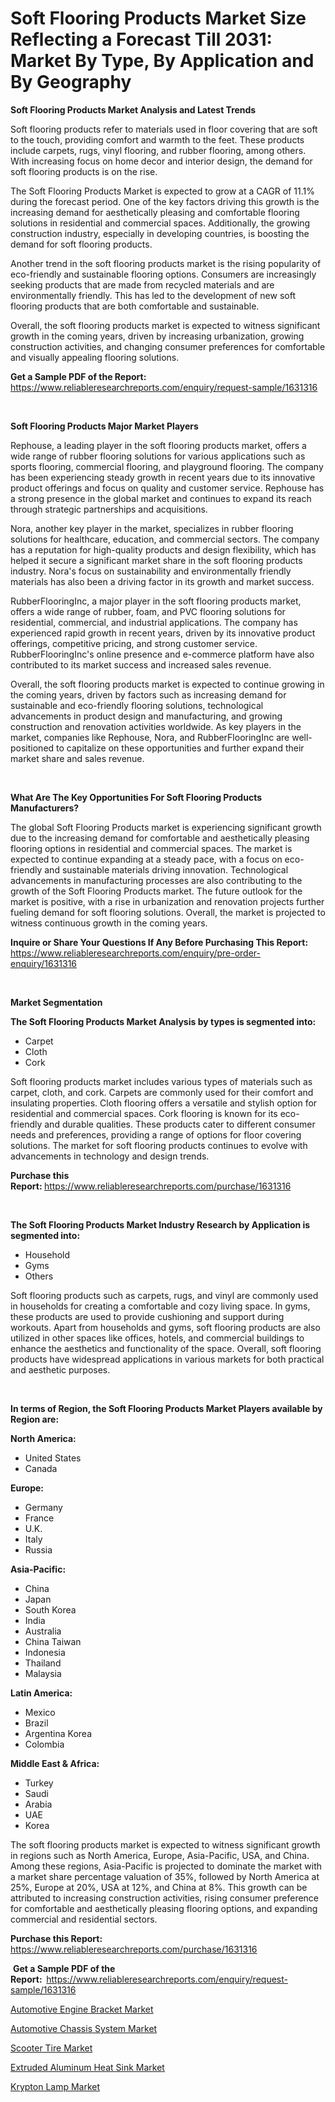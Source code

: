 <p><h1>Soft Flooring Products Market Size Reflecting a Forecast Till 2031: Market By Type, By Application and By Geography</h1></p><p><strong>Soft Flooring Products Market Analysis and Latest Trends</strong></p>
<p><p>Soft flooring products refer to materials used in floor covering that are soft to the touch, providing comfort and warmth to the feet. These products include carpets, rugs, vinyl flooring, and rubber flooring, among others. With increasing focus on home decor and interior design, the demand for soft flooring products is on the rise.</p><p>The Soft Flooring Products Market is expected to grow at a CAGR of 11.1% during the forecast period. One of the key factors driving this growth is the increasing demand for aesthetically pleasing and comfortable flooring solutions in residential and commercial spaces. Additionally, the growing construction industry, especially in developing countries, is boosting the demand for soft flooring products.</p><p>Another trend in the soft flooring products market is the rising popularity of eco-friendly and sustainable flooring options. Consumers are increasingly seeking products that are made from recycled materials and are environmentally friendly. This has led to the development of new soft flooring products that are both comfortable and sustainable.</p><p>Overall, the soft flooring products market is expected to witness significant growth in the coming years, driven by increasing urbanization, growing construction activities, and changing consumer preferences for comfortable and visually appealing flooring solutions.</p></p>
<p><strong>Get a Sample PDF of the Report:&nbsp;</strong> <a href="https://www.reliableresearchreports.com/enquiry/request-sample/1631316">https://www.reliableresearchreports.com/enquiry/request-sample/1631316</a></p>
<p>&nbsp;</p>
<p><strong>Soft Flooring Products Major Market Players</strong></p>
<p><p>Rephouse, a leading player in the soft flooring products market, offers a wide range of rubber flooring solutions for various applications such as sports flooring, commercial flooring, and playground flooring. The company has been experiencing steady growth in recent years due to its innovative product offerings and focus on quality and customer service. Rephouse has a strong presence in the global market and continues to expand its reach through strategic partnerships and acquisitions.</p><p>Nora, another key player in the market, specializes in rubber flooring solutions for healthcare, education, and commercial sectors. The company has a reputation for high-quality products and design flexibility, which has helped it secure a significant market share in the soft flooring products industry. Nora's focus on sustainability and environmentally friendly materials has also been a driving factor in its growth and market success.</p><p>RubberFlooringInc, a major player in the soft flooring products market, offers a wide range of rubber, foam, and PVC flooring solutions for residential, commercial, and industrial applications. The company has experienced rapid growth in recent years, driven by its innovative product offerings, competitive pricing, and strong customer service. RubberFlooringInc's online presence and e-commerce platform have also contributed to its market success and increased sales revenue.</p><p>Overall, the soft flooring products market is expected to continue growing in the coming years, driven by factors such as increasing demand for sustainable and eco-friendly flooring solutions, technological advancements in product design and manufacturing, and growing construction and renovation activities worldwide. As key players in the market, companies like Rephouse, Nora, and RubberFlooringInc are well-positioned to capitalize on these opportunities and further expand their market share and sales revenue.</p></p>
<p>&nbsp;</p>
<p><strong>What Are The Key Opportunities For Soft Flooring Products Manufacturers?</strong></p>
<p><p>The global Soft Flooring Products market is experiencing significant growth due to the increasing demand for comfortable and aesthetically pleasing flooring options in residential and commercial spaces. The market is expected to continue expanding at a steady pace, with a focus on eco-friendly and sustainable materials driving innovation. Technological advancements in manufacturing processes are also contributing to the growth of the Soft Flooring Products market. The future outlook for the market is positive, with a rise in urbanization and renovation projects further fueling demand for soft flooring solutions. Overall, the market is projected to witness continuous growth in the coming years.</p></p>
<p><strong>Inquire or Share Your Questions If Any Before Purchasing This Report:</strong> <a href="https://www.reliableresearchreports.com/enquiry/pre-order-enquiry/1631316">https://www.reliableresearchreports.com/enquiry/pre-order-enquiry/1631316</a></p>
<p>&nbsp;</p>
<p><strong>Market Segmentation</strong></p>
<p><strong>The Soft Flooring Products Market Analysis by types is segmented into:</strong></p>
<p><ul><li>Carpet</li><li>Cloth</li><li>Cork</li></ul></p>
<p><p>Soft flooring products market includes various types of materials such as carpet, cloth, and cork. Carpets are commonly used for their comfort and insulating properties. Cloth flooring offers a versatile and stylish option for residential and commercial spaces. Cork flooring is known for its eco-friendly and durable qualities. These products cater to different consumer needs and preferences, providing a range of options for floor covering solutions. The market for soft flooring products continues to evolve with advancements in technology and design trends.</p></p>
<p><strong>Purchase this Report:&nbsp;</strong><a href="https://www.reliableresearchreports.com/purchase/1631316">https://www.reliableresearchreports.com/purchase/1631316</a></p>
<p>&nbsp;</p>
<p><strong>The Soft Flooring Products Market Industry Research by Application is segmented into:</strong></p>
<p><ul><li>Household</li><li>Gyms</li><li>Others</li></ul></p>
<p><p>Soft flooring products such as carpets, rugs, and vinyl are commonly used in households for creating a comfortable and cozy living space. In gyms, these products are used to provide cushioning and support during workouts. Apart from households and gyms, soft flooring products are also utilized in other spaces like offices, hotels, and commercial buildings to enhance the aesthetics and functionality of the space. Overall, soft flooring products have widespread applications in various markets for both practical and aesthetic purposes.</p></p>
<p>&nbsp;</p>
<p><strong>In terms of Region, the Soft Flooring Products Market Players available by Region are:</strong></p>
<p>
    <p> <strong> North America: </strong>
        <ul>
            <li>United States</li>
            <li>Canada</li>
        </ul>
        </p> 
    <p> <strong> Europe: </strong>
        <ul>
            <li>Germany</li>
            <li>France</li>
            <li>U.K.</li>
            <li>Italy</li>
            <li>Russia</li>
        </ul>
        </p> 
    <p> <strong> Asia-Pacific: </strong>
        <ul>
            <li>China</li>
            <li>Japan</li>
            <li>South Korea</li>
            <li>India</li>
            <li>Australia</li>
            <li>China Taiwan</li>
            <li>Indonesia</li>
            <li>Thailand</li>
            <li>Malaysia</li>
        </ul>
        </p> 
    <p> <strong> Latin America: </strong>
        <ul>
            <li>Mexico</li>
            <li>Brazil</li>
            <li>Argentina Korea</li>
            <li>Colombia</li>
        </ul>
        </p> 
    <p> <strong> Middle East & Africa: </strong>
        <ul>
            <li>Turkey</li>
            <li>Saudi</li>
            <li>Arabia</li>
            <li>UAE</li>
            <li>Korea</li>
        </ul>
    </p>
    </p>
<p><p>The soft flooring products market is expected to witness significant growth in regions such as North America, Europe, Asia-Pacific, USA, and China. Among these regions, Asia-Pacific is projected to dominate the market with a market share percentage valuation of 35%, followed by North America at 25%, Europe at 20%, USA at 12%, and China at 8%. This growth can be attributed to increasing construction activities, rising consumer preference for comfortable and aesthetically pleasing flooring options, and expanding commercial and residential sectors.</p></p>
<p><strong>Purchase this Report: </strong><a href="https://www.reliableresearchreports.com/purchase/1631316">https://www.reliableresearchreports.com/purchase/1631316</a></p>
<p>&nbsp;<strong>Get a Sample PDF of the Report:&nbsp;&nbsp;</strong><a href="https://www.reliableresearchreports.com/enquiry/request-sample/1631316">https://www.reliableresearchreports.com/enquiry/request-sample/1631316</a></p>
<p><strong></strong></p>
<p><p><a href="https://zircon-bluebell-299.notion.site/Automotive-Engine-Bracket-Market-Size-Market-Trends-and-Growth-Outlook-forecasted-for-period-from--964270aabc344376bf1bdb1a62c6fdf1">Automotive Engine Bracket Market</a></p><p><a href="https://scarlet-rocket-c63.notion.site/Automotive-Chassis-System-Market-Size-Focuses-on-Market-Dynamics-In-Depth-Analysis-and-Future-Proje-343aa7505d414e3191465e995e6272c7">Automotive Chassis System Market</a></p><p><a href="https://fearless-okapi-6c8.notion.site/Scooter-Tire-Market-Growth-Market-Trends-COVID-19-Impact-and-Forecasts-for-period-from-2024-203-badc4ed9654041aba75c80437403dac8">Scooter Tire Market</a></p><p><a href="https://view.publitas.com/reportprime-1/extruded-aluminum-heat-sink-market-analysis-and-market-size-global-industry-overview-market-segmentation-and-forecast-2024-to-2031/">Extruded Aluminum Heat Sink Market</a></p><p><a href="https://view.publitas.com/reportprime-1/global-krypton-lamp-market-size-and-market-trends-insights-and-projections-from-2024-to-2031/">Krypton Lamp Market</a></p></p>